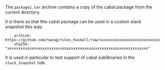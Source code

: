 The `package1.tar` archive contains a copy of the cabal package from the current directory.

It is there so that this cabal package can be used in a custom stack snapshot this way:

```
  - archive: https://github.com/tweag/rules_haskell/raw/xxxxxxxxxxxxxxxxxxxxxxxxxxxxxxxxxxxxxxxx/tests/haskell_cabal_library_sublibrary_name/package1.tar
    sha256: "xxxxxxxxxxxxxxxxxxxxxxxxxxxxxxxxxxxxxxxxxxxxxxxxxxxxxxxxxxxxxxxx"
```

It is used in particular to test support of cabal sublibraries in the `stack_snapshot` rule.
